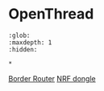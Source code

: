 ﻿# OpenThread

```{toctree}
:glob:
:maxdepth: 1
:hidden:

*
```

[Border Router](./openthread_border_router_pi.md)
[NRF dongle](./openthread_rcp_nrf_dongle.md)
